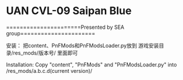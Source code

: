 ﻿# UAN CVL-09 Saipan Blue

======================Presented by SEA group======================

安装：
把content、PnFMods和PnFModsLoader.py放到
游戏安装目录/res_mods/版本号/ 
里面即可

Installation: 
Copy "content", "PnFMods" and "PnFModsLoader.py" into /res_mods/a.b.c.d(current version)/